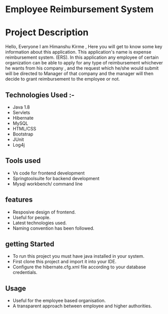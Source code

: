 # Employee Reimbursement System


# Project Description
Hello, Everyone I am Himanshu Kirme , 
Here you will get to know some key information about this application.
This application's name is expense reimbursement system. (ERS). 
In this application any employee of certain organization can be able to
apply for any type of reimbursement whichever he wants from his company , 
and the request which he/she would submit will be directed to Manager of that
company and the manager will then decide to grant reimbursement to the employee or not.
 
## Technologies Used :-
* Java 1.8
* Servlets
* Hibernate
* MySQL
* HTML/CSS
* Bootstrap
* JUnit
* Log4j

## Tools used
* Vs code for frontend development
* Springtoolsuite for backend development
* Mysql workbench/ command line

## features
* Resposive design of frontend.
* Useful for people.
* Latest technologies used.
* Naming convention has been followed.

## getting Started
* To run this project you must have java installed in your system.
* First clone this project and import it into your IDE.
*  Configure the hibernate.cfg.xml file according to your database credentials.

## Usage 
* Useful for the employee based organisation.
* A transparent approach  between employee and higher authorities.


